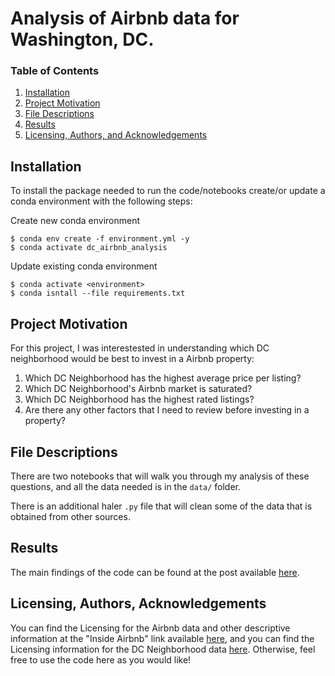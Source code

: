 # Analysis of Airbnb data for Washington, DC.

### Table of Contents

1. [Installation](#installation)
2. [Project Motivation](#motivation)
3. [File Descriptions](#files)
4. [Results](#results)
5. [Licensing, Authors, and Acknowledgements](#licensing)

## Installation <a name="installation"></a>

To install the package needed to run the code/notebooks create/or update a conda environment with the following steps:

Create new conda environment
```
$ conda env create -f environment.yml -y
$ conda activate dc_airbnb_analysis
```

Update existing conda environment
```
$ conda activate <environment>
$ conda isntall --file requirements.txt
```

## Project Motivation<a name="motivation"></a>

For this project, I was interestested in understanding which DC neighborhood would be best to invest in a Airbnb property:

1. Which DC Neighborhood has the highest average price per listing?
2. Which DC Neighborhood's Airbnb market is saturated?
3. Which DC Neighborhood has the highest rated listings?
4. Are there any other factors that I need to review before investing in a property?

## File Descriptions <a name="files"></a>

There are two notebooks that will walk you through my analysis of these questions, and all the data needed is in the `data/` folder.  

There is an additional haler `.py` file that will clean some of the data that is obtained from other sources.

## Results<a name="results"></a>

The main findings of the code can be found at the post available [here]().

## Licensing, Authors, Acknowledgements<a name="licensing"></a>

You can find the Licensing for the Airbnb data and other descriptive information at the "Inside Airbnb" link available [here](http://insideairbnb.com/get-the-data.html), and you can find the Licensing information for the DC Neighborhood data [here](https://opendata.dc.gov/datasets/neighborhood-clusters?geometry=-78.323%2C38.707%2C-75.706%2C39.081). Otherwise, feel free to use the code here as you would like! 
